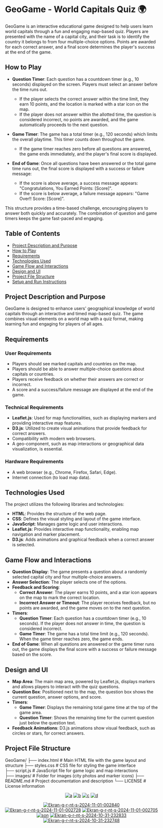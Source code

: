 # GeoGame - World Capitals Quiz 🌍

GeoGame is an interactive educational game designed to help users learn world capitals through a fun and engaging map-based quiz. Players are presented with the name of a capital city, and their task is to identify the country it belongs to from four multiple-choice options. Points are awarded for each correct answer, and a final score determines the player's success at the end of the game.

## How to Play

- **Question Timer**: Each question has a countdown timer (e.g., 10 seconds) displayed on the screen. Players must select an answer before the time runs out.  
  - If the player selects the correct answer within the time limit, they earn 10 points, and the location is marked with a star icon on the map.
  - If the player does not answer within the allotted time, the question is considered incorrect, no points are awarded, and the game automatically proceeds to the next question.

- **Game Timer**: The game has a total timer (e.g., 120 seconds) which limits the overall playtime. This timer counts down throughout the game.  
  - If the game timer reaches zero before all questions are answered, the game ends immediately, and the player's final score is displayed.

- **End of Game**: Once all questions have been answered or the total game time runs out, the final score is displayed with a success or failure message:  
  - If the score is above average, a success message appears: "Congratulations, You Earned Points: [Score]".
  - If the score is below average, a failure message appears: "Game Over!! Score: [Score]".

This structure provides a time-based challenge, encouraging players to answer both quickly and accurately. The combination of question and game timers keeps the game fast-paced and engaging.

## Table of Contents

- [Project Description and Purpose](#project-description-and-purpose)
- [How to Play](#how-to-play)
- [Requirements](#requirements)
- [Technologies Used](#technologies-used)
- [Game Flow and Interactions](#game-flow-and-interactions)
- [Design and UI](#design-and-ui)
- [Project File Structure](#project-file-structure)
- [Setup and Run Instructions](#setup-and-run-instructions)

## Project Description and Purpose

GeoGame is designed to enhance users' geographical knowledge of world capitals through an interactive and timed map-based quiz. The game combines visual elements on a world map with a quiz format, making learning fun and engaging for players of all ages.

## Requirements

### User Requirements

- Players should see marked capitals and countries on the map.
- Players should be able to answer multiple-choice questions about capitals or countries.
- Players receive feedback on whether their answers are correct or incorrect.
- A score and a success/failure message are displayed at the end of the game.

### Technical Requirements

- **Leaflet.js**: Used for map functionalities, such as displaying markers and providing interactive map features.
- **D3.js**: Utilized to create visual animations that provide feedback for correct answers.
- Compatibility with modern web browsers.
- A geo-component, such as map interactions or geographical data visualization, is essential.

### Hardware Requirements

- A web browser (e.g., Chrome, Firefox, Safari, Edge).
- Internet connection (to load map data).

## Technologies Used

The project utilizes the following libraries and technologies:

- **HTML**: Provides the structure of the web page.
- **CSS**: Defines the visual styling and layout of the game interface.
- **JavaScript**: Manages game logic and user interactions.
- **Leaflet.js**: Provides interactive map functionality, enabling map navigation and marker placement.
- **D3.js**: Adds animations and graphical feedback when a correct answer is selected.

## Game Flow and Interactions

- **Question Display**: The game presents a question about a randomly selected capital city and four multiple-choice answers.
- **Answer Selection**: The player selects one of the options.
- **Feedback and Scoring**:  
  - **Correct Answer**: The player earns 10 points, and a star icon appears on the map to mark the correct location.
  - **Incorrect Answer or Timeout**: The player receives feedback, but no points are awarded, and the game moves on to the next question.
- **Timers**:  
  - **Question Timer**: Each question has a countdown timer (e.g., 10 seconds). If the player does not answer in time, the question is considered incorrect.
  - **Game Timer**: The game has a total time limit (e.g., 120 seconds). When the game timer reaches zero, the game ends.
- **End of Game**: When all questions are answered or the game timer runs out, the game displays the final score with a success or failure message based on the score.

## Design and UI

- **Map Area**: The main map area, powered by Leaflet.js, displays markers and allows players to interact with the quiz questions.
- **Question Box**: Positioned next to the map, the question box shows the current question, answer options, and score.
- **Timers**:  
  - **Game Timer**: Displays the remaining total game time at the top of the game area.
  - **Question Timer**: Shows the remaining time for the current question just below the question text.
- **Feedback Animations**: D3.js animations show visual feedback, such as circles or stars, for correct answers.

## Project File Structure
GeoGame/  ├── index.html # Main HTML file with the game layout and structure 
          ├── styles.css # CSS file for styling the game interface     
          ├── script.js # JavaScript file for game logic and map interactions   
          ├── images/ # Folder for images (city photos and marker icons) 
          ├── README.md # Project documentation and description └── LICENSE # License information


<div align="center">
  
  
<a href="https://ibb.co/Qv24nyX"><img src="https://i.ibb.co/s90ZQ8t/a.jpg" alt="a" border="0"></a>
<a href="https://ibb.co/6rtDqvn"><img src="https://i.ibb.co/0m9YzBD/b.jpg" alt="b" border="0"></a>
<a href="https://ibb.co/CWm5X7N"><img src="https://i.ibb.co/XVjZdsN/c.jpg" alt="c" border="0"></a>
<a href="https://ibb.co/FK4wYpG"><img src="https://i.ibb.co/vH4Pd92/d.jpg" alt="d" border="0"></a>


<a href="https://ibb.co/927zJwZ"><img src="https://i.ibb.co/XpqN9yY/Ekran-g-r-nt-s-2024-11-01-002840.jpg" alt="Ekran-g-r-nt-s-2024-11-01-002840" border="0"></a>
<a href="https://ibb.co/6wHJB0d"><img src="https://i.ibb.co/NC9nS24/Ekran-g-r-nt-s-2024-11-01-002728.jpg" alt="Ekran-g-r-nt-s-2024-11-01-002728" border="0"></a>
<a href="https://ibb.co/2j1y2GM"><img src="https://i.ibb.co/9qkNXQ4/Ekran-g-r-nt-s-2024-11-01-002705.jpg" alt="Ekran-g-r-nt-s-2024-11-01-002705" border="0"></a>
<a href="https://ibb.co/WPR6cR5"><img src="https://i.ibb.co/hZTyKT9/son.jpg" alt="son" border="0"></a>
<a href="https://ibb.co/vZvNsPP"><img src="https://i.ibb.co/jgZCVMM/Ekran-g-r-nt-s-2024-10-31-232833.jpg" alt="Ekran-g-r-nt-s-2024-10-31-232833" border="0"></a>
<a href="https://ibb.co/dtmLmZB"><img src="https://i.ibb.co/5kKnKZT/Ekran-g-r-nt-s-2024-10-31-232748.jpg" alt="Ekran-g-r-nt-s-2024-10-31-232748" border="0"></a>
</div>

